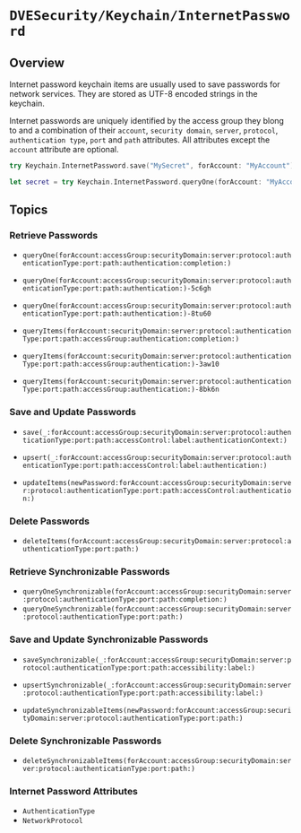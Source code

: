 # ``DVESecurity/Keychain/InternetPassword``

## Overview

Internet password keychain items are usually used to save passwords for network services. They are stored as UTF-8 encoded strings in the keychain.

Internet passwords are uniquely identified by the access group they blong to and a combination of their `account`, `security domain`, `server`, `protocol`, `authentication type`, `port` and `path` attributes. All attributes except the `account` attribute are optional.

```swift
try Keychain.InternetPassword.save("MySecret", forAccount: "MyAccount")

let secret = try Keychain.InternetPassword.queryOne(forAccount: "MyAccount")
```

## Topics

### Retrieve Passwords
- ``queryOne(forAccount:accessGroup:securityDomain:server:protocol:authenticationType:port:path:authentication:completion:)``
- ``queryOne(forAccount:accessGroup:securityDomain:server:protocol:authenticationType:port:path:authentication:)-5c6gh``
- ``queryOne(forAccount:accessGroup:securityDomain:server:protocol:authenticationType:port:path:authentication:)-8tu60``

- ``queryItems(forAccount:securityDomain:server:protocol:authenticationType:port:path:accessGroup:authentication:completion:)``
- ``queryItems(forAccount:securityDomain:server:protocol:authenticationType:port:path:accessGroup:authentication:)-3aw10``
- ``queryItems(forAccount:securityDomain:server:protocol:authenticationType:port:path:accessGroup:authentication:)-8bk6n``

### Save and Update Passwords
- ``save(_:forAccount:accessGroup:securityDomain:server:protocol:authenticationType:port:path:accessControl:label:authenticationContext:)``

- ``upsert(_:forAccount:accessGroup:securityDomain:server:protocol:authenticationType:port:path:accessControl:label:authentication:)``

- ``updateItems(newPassword:forAccount:accessGroup:securityDomain:server:protocol:authenticationType:port:path:accessControl:authentication:)``

### Delete Passwords
- ``deleteItems(forAccount:accessGroup:securityDomain:server:protocol:authenticationType:port:path:)``

### Retrieve Synchronizable Passwords
- ``queryOneSynchronizable(forAccount:accessGroup:securityDomain:server:protocol:authenticationType:port:path:completion:)``
- ``queryOneSynchronizable(forAccount:accessGroup:securityDomain:server:protocol:authenticationType:port:path:)``

### Save and Update Synchronizable Passwords
- ``saveSynchronizable(_:forAccount:accessGroup:securityDomain:server:protocol:authenticationType:port:path:accessibility:label:)``

- ``upsertSynchronizable(_:forAccount:accessGroup:securityDomain:server:protocol:authenticationType:port:path:accessibility:label:)``

- ``updateSynchronizableItems(newPassword:forAccount:accessGroup:securityDomain:server:protocol:authenticationType:port:path:)``

### Delete Synchronizable Passwords
- ``deleteSynchronizableItems(forAccount:accessGroup:securityDomain:server:protocol:authenticationType:port:path:)``

### Internet Password Attributes
- ``AuthenticationType``
- ``NetworkProtocol``
